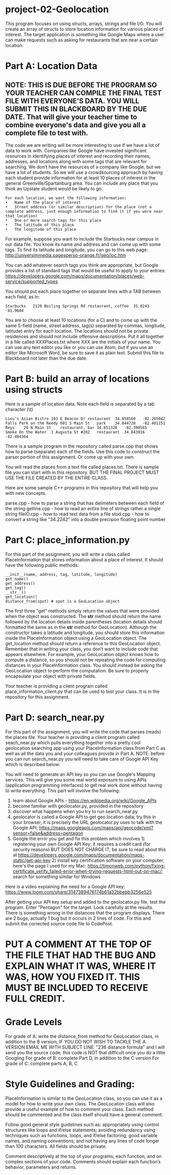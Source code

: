 # project-02-Geolocation

This program focuses on using structs, arrays, strings and file I/O. You will create an array of structs to store location information for various places of interest.  The target application is something like Google Maps where a user can make requests such as asking for restaurants that are near a certain location.

# Part A: Location Data 
## NOTE: THIS IS DUE BEFORE THE PROGRAM SO YOUR TEACHER CAN COMPILE THE FINAL TEST FILE WITH EVERYONE'S DATA. YOU WILL SUBMIT THIS IN BLACKBOARD BY THE DUE DATE. That will give your teacher time to combine everyone's data and give you all a complete file to test with. 

The code we are writing will be more interesting to use if we have a lot of data to work with.  Companies like Google have invested significant resources in identifying places of interest and recording their names, addresses, and locations along with some tags that are relevant for searching.  We don’t have the resources of a company like Google, but we have a lot of students.  So we will use a crowdsourcing approach by having each student provide information for at least 10 places of interest in the general Greenville/Spartanburg area.  You can include any place that you think an Upstate student would be likely to go.

```
For each location, we want the following information:
•	Name of the place of interest
•	Street address (or similar description) for the place (not a complete address, just enough information to find it if you were near that location)
•	One or more search tags for this place
•	The latitude of this place
•	The longitude of this place
```

For example, suppose you want to include the Starbucks near campus in our data file.  You know its name and address and can come up with some tags.  To find its latitude and longitude, you can go to this web page:
http://universimmedia.pagesperso-orange.fr/geo/loc.htm

You can add whatever search tags you think are appropriate, but Google provides a list of standard tags that would be useful to apply to your entries:
https://developers.google.com/maps/documentation/places/web-service/supported_types

You should put each place together on separate lines with a TAB between each field, as in:
```
Starbucks   2120 Boiling Springs Rd restaurant, coffee  35.0243 -81.9604
```
You are to choose at least 10 locations (for a C) and to come up with the same 5-field (name, street address, tag(s) separated by commas, longitude, latitude) entry for each location.  The locations should not be private residences and should not include offensive descriptions.  Put it all together in a file called XXXPlaces.txt where XXX are the initials of your name.  You can use any text editor you like or you can use Atom, but if you use an editor like Microsoft Word, be sure to save it as plain text. Submit this file to Blackboard not later than the due date. 

# Part B: build an array of locations using structs

Here is a sample of location data. Note each field is separated by a tab character (\t) 
```
Lieu's Asian Bistro 103 E Beacon Dr	restaurant	34.858560	-82.265042
Falls Park on the Reedy	601 S Main St	park	34.844720	-82.401151
Reys	20 N Main St	restaurant, bar	34.851328	-82.398565
Smoke On the Water	1 Augusta St #202	restaurant	34.843916	-82.404364

```

There is a sample program in the repository called parse.cpp that shows how to parse (separate) each of the fields. Use this code to construct the parser portion of this assignment. Or come up with your own. 

You will read the places from a text file called places.txt. There is sample file you can start with in this repository. BUT THE FINAL PROJECT MUST USE THE FILE CREATED BY THE ENTIRE CLASS. 

Here are some sample C++ programs in this repository that will help you with new concepts. 

parse.cpp - how to parse a string that has delimeters between each field of the string
getline.cpp - how to read an entire line of strings rather a single string
fileIO.cpp - how to read text data from a file
stod.cpp - how to convert a string like "34.2242" into a double precision floating point number


# Part C: place_information.py 

For this part of the assignment, you will write a class called PlaceInformation that stores information about a place of interest.   It should have the following public methods:

```
__init__(name, address, tag, latitude, longitude)
get_name() 
get_address()
get_tag()
__str__()
get_location()
distance_from(spot) # spot is a GeoLocation object
```

The first three “get” methods simply return the values that were provided when the object was constructed.  The __str__ method should return the name followed by the location details inside parentheses (location details should formatted the same as in the __str__ method for GeoLocation).  Although the constructor takes a latitude and longitude, you should store this information inside the PlaceInformation object using a GeoLocation object.  The get_location method should return a reference to this GeoLocation object.  Remember that in writing your class, you don’t want to include code that appears elsewhere.  For example, your GeoLocation object knows how to compute a distance, so you should not be repeating the code for computing distances in your PlaceInformation class.  You should instead be asking the GeoLocation object to perform the computation.  Be sure to properly encapsulate your object with private fields.

Your teacher is providing a client program called place_information_client.py that can be used to test your class. It is in the repository for this assignment.

# Part D: search_near.py

For this part of the assignment, you will write the code that parses (reads) the places file. Your teacher is providing a client program called seach_near.py which pulls everything together into a pretty cool geolocation searching app using your PlaceInformation class from Part C as well as all the data you and your colleagues provide in Part A. NOTE: before you can run search_near.py you will need to take care of Google API Key which is described below:

You will need to generate an API key so you can use Google's Mapping services. This will give you some real world exposure to using APIs (application programming interfaces) to get real work done without having to write everything. This part will involve the following:

1) learn about Google APIs - https://en.wikipedia.org/wiki/Google_APIs
2) become familiar with geolocator.py, provided in the repository
3) discover what happens when you try to run search_near.py
4) geolocator is called a Google API to get geo location data; try this in your browser, it is precisely the URL geolocator.py uses to talk with the Google API; https://maps.googleapis.com/maps/api/geocode/xml?sensor=false&address=pentagon
5) Google the error you get and fix this problem which involves 1) registering your own Google API Key; it requires a credit card (for security reasons) BUT DOES NOT CHARGE IT; be sure to read about this at https://developers.google.com/maps/documentation/maps-static/get-api-key 2) install key certification software on your computer; here's the page I used for my Mac: https://timonweb.com/python/fixing-certificate_verify_failed-error-when-trying-requests-html-out-on-mac/; search for something similar for Windows

Here is a video explaining the need for a Google API key: https://www.loom.com/share/3147389476174b61a32bbebb3256e525

After getting your API key setup and added to the geolocator.py file, test the program. Enter "Pentagon" for the target. Look carefully at the results. There is something wrong in the distances that the program displays. There are 2 bugs, actually 1 bug but it occurs in 2 lines of code. Fix this and submit the corrected source code file to CodePost. 

# PUT A COMMENT AT THE TOP OF THE FILE THAT HAD THE BUG AND EXPLAIN WHAT IT WAS, WHERE IT WAS, HOW YOU FIXED IT. THIS MUST BE INCLUDED TO RECEIVE FULL CREDIT. 

# Grade Levels
For grade of A: write the distance_from method for GeoLocation class, in addition to the B version; IF YOU DO NOT WISH TO TACKLE THE A VERSION EMAIL ME WITH SUBJECT LINE: "236 distance formula" and I will send you the source code; this code is NOT that difficult once you do a little Googling
For grade of B: complete Part D, in addition to the C version
For grade of C: complete parts A, B, C

# Style Guidelines and Grading:

PlaceInformation is similar to the GeoLocation class, so you can use it as a model for how to write your own class.  The GeoLocation class will also provide a useful example of how to comment your class.  Each method should be commented and the class itself should have a general comment.

Follow good general style guidelines such as: appropriately using control structures like loops and if/else statements; avoiding redundancy using techniques such as functions, loops, and if/else factoring; good variable names, and naming conventions; and not having any lines of code longer than 100 characters. All fields should be private. 

Comment descriptively at the top of your programs, each function, and on complex sections of your code.  Comments should explain each function’s behavior, parameters and returns.  
